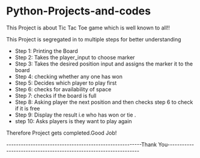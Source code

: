 # Python-Projects-and-codes

This Project is about Tic Tac Toe game which is  well known to all!!

This Project is segregated in to multiple steps for better understanding

* Step 1: Printing the Board
* Step 2: Takes the player_input to choose marker
* Step 3: Takes the desired position input  and assigns the marker it to the board
* Step 4: checking whether any one has won 
* Step 5: Decides which player to play first
* Step 6: checks for availability of space
* Step 7: checks if the board is full
* Step 8: Asking player the next position and then checks step 6 to check if it is free 
* Step 9: Display the result i.e who has won or tie .
* step 10: Asks players is they want to play again 

Therefore Project gets completed.Good Job!



--------------------------------------------------------Thank You------------------------------------------------------------------
